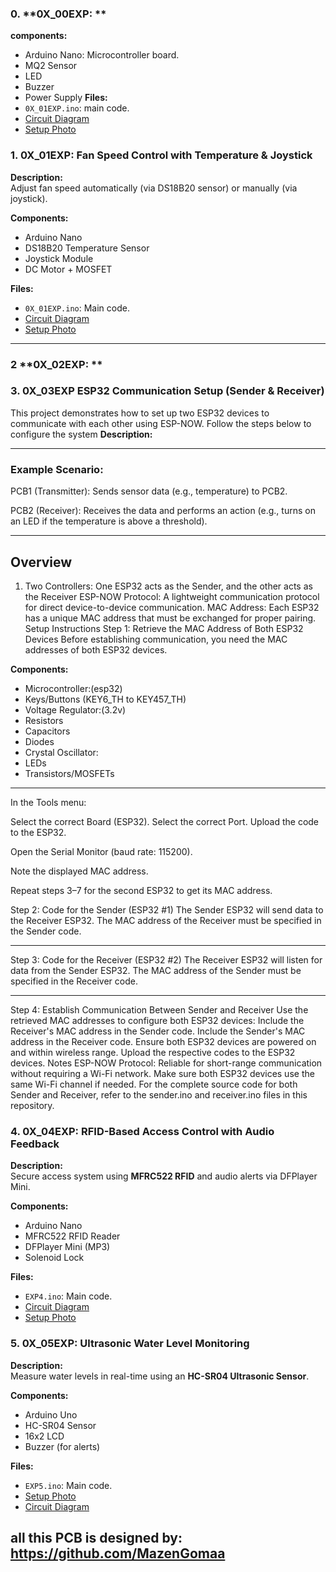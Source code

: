 
### 0. **0X_00EXP: **



**components:**
- Arduino Nano: Microcontroller board.
- MQ2 Sensor
- LED
- Buzzer
- Power Supply
**Files:**
- `0X_01EXP.ino`: main code.
- [Circuit Diagram](./images/photo.png)
- [Setup Photo](./images/photo.jpg)


### 1. **0X_01EXP: Fan Speed Control with Temperature & Joystick** 
**Description:**  
Adjust fan speed automatically (via DS18B20 sensor) or manually (via joystick).  

**Components:**  
- Arduino Nano  
- DS18B20 Temperature Sensor  
- Joystick Module  
- DC Motor + MOSFET  

**Files:**  
- `0X_01EXP.ino`: Main code.  
- [Circuit Diagram](./images/photo.png)  
- [Setup Photo](./images/photo.jpg)  


---



### 2 **0X_02EXP: **


### 3. **0X_03EXP ESP32 Communication Setup (Sender & Receiver)**

This project demonstrates how to set up two ESP32 devices to communicate with each other using ESP-NOW. Follow the steps below to configure the system
**Description:**  

------

 ### Example Scenario:
PCB1 (Transmitter): Sends sensor data (e.g., temperature) to PCB2.

PCB2 (Receiver): Receives the data and performs an action (e.g., turns on an LED if the temperature is above a threshold).

---

## Overview
 1. Two Controllers: One ESP32 acts as the Sender, and the other acts as the Receiver
ESP-NOW Protocol: A lightweight communication protocol for direct device-to-device communication.
MAC Address: Each ESP32 has a unique MAC address that must be exchanged for proper pairing.
Setup Instructions
Step 1: Retrieve the MAC Address of Both ESP32 Devices
Before establishing communication, you need the MAC addresses of both ESP32 devices.



**Components:** 
 - Microcontroller:(esp32)
 - Keys/Buttons (KEY6_TH to KEY457_TH)
 - Voltage Regulator:(3.2v)
 - Resistors
 - Capacitors
 - Diodes
 - Crystal Oscillator:
 - LEDs
 - Transistors/MOSFETs
 -----

In the Tools menu:

Select the correct Board (ESP32).
Select the correct Port.
Upload the code to the ESP32.

Open the Serial Monitor (baud rate: 115200).

Note the displayed MAC address.

Repeat steps 3–7 for the second ESP32 to get its MAC address.

Step 2: Code for the Sender (ESP32 #1)
The Sender ESP32 will send data to the Receiver ESP32. The MAC address of the Receiver must be specified in the Sender code.

-------------

Step 3: Code for the Receiver (ESP32 #2)
The Receiver ESP32 will listen for data from the Sender ESP32. The MAC address of the Sender must be specified in the Receiver code.

---------------

Step 4: Establish Communication Between Sender and Receiver
Use the retrieved MAC addresses to configure both ESP32 devices:
Include the Receiver's MAC address in the Sender code.
Include the Sender's MAC address in the Receiver code.
Ensure both ESP32 devices are powered on and within wireless range.
Upload the respective codes to the ESP32 devices.
Notes
ESP-NOW Protocol: Reliable for short-range communication without requiring a Wi-Fi network.
Make sure both ESP32 devices use the same Wi-Fi channel if needed.
For the complete source code for both Sender and Receiver, refer to the sender.ino and receiver.ino files in this repository.

### 4. **0X_04EXP: RFID-Based Access Control with Audio Feedback**  
**Description:**  
Secure access system using **MFRC522 RFID** and audio alerts via DFPlayer Mini.  

**Components:**  
- Arduino Nano  
- MFRC522 RFID Reader  
- DFPlayer Mini (MP3)  
- Solenoid Lock  

**Files:**  
- `EXP4.ino`: Main code.  
- [Circuit Diagram](./images/photo.png)  
- [Setup Photo](./images/photo.jpg)  




### 5. **0X_05EXP: Ultrasonic Water Level Monitoring**  
**Description:**  
Measure water levels in real-time using an **HC-SR04 Ultrasonic Sensor**.  

**Components:**  
- Arduino Uno  
- HC-SR04 Sensor  
- 16x2 LCD  
- Buzzer (for alerts)  

**Files:**  
- `EXP5.ino`: Main code.  
- [Setup Photo](./images/photo.jpg)  
- [Circuit Diagram ](./images/photo.png)

## all this PCB is designed by: https://github.com/MazenGomaa

